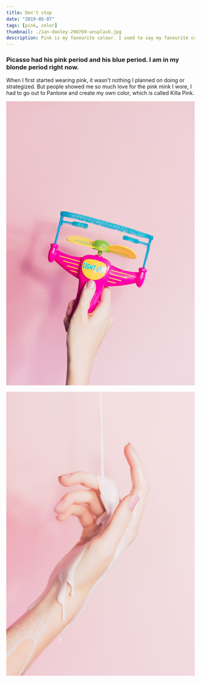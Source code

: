 ```yaml
---
title: Don't stop
date: "2019-05-07"
tags: [pink, color]
thumbnail: ./ian-dooley-298769-unsplash.jpg
description: Pink is my favourite colour. I used to say my favourite colour was black to be cool, but it is pink - all shades of pink. If I have an accessory, it is probably pink.
---
```


### Picasso had his pink period and his blue period. I am in my blonde period right now.

When I first started wearing pink, it wasn't nothing I planned on doing or strategized. But people showed me so much love for the pink mink I wore, I had to go out to Pantone and create my own color, which is called Killa Pink.

![Don't stop](./ian-dooley-298771-unsplash-1.jpg)

![Don't stop](./ian-dooley-298780-unsplash-1.jpg)
